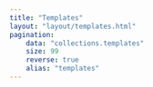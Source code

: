 ```yaml
---
title: "Templates"
layout: "layout/templates.html"
pagination:
    data: "collections.templates"
    size: 99
    reverse: true
    alias: "templates"
---
```

